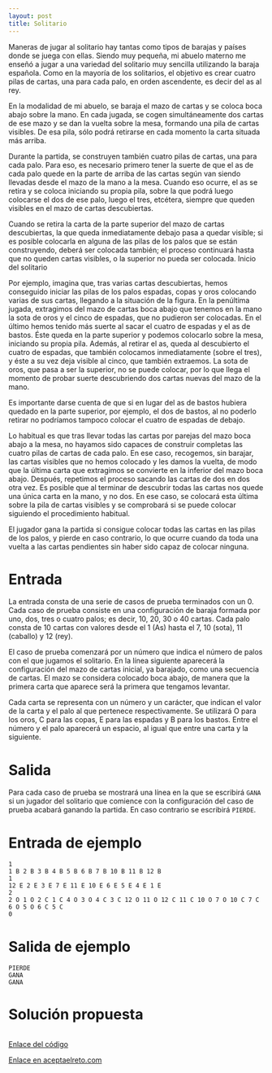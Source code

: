 ```yaml
---
layout: post
title: Solitario
---
```


 Maneras de jugar al solitario hay tantas como tipos de barajas y países donde se juega con ellas. Siendo muy pequeña, mi abuelo materno me enseñó a jugar a una variedad del solitario muy sencilla utilizando la baraja española. Como en la mayoría de los solitarios, el objetivo es crear cuatro pilas de cartas, una para cada palo, en orden ascendente, es decir del as al rey.

En la modalidad de mi abuelo, se baraja el mazo de cartas y se coloca boca abajo sobre la mano. En cada jugada, se cogen simultáneamente dos cartas de ese mazo y se dan la vuelta sobre la mesa, formando una pila de cartas visibles. De esa pila, sólo podrá retirarse en cada momento la carta situada más arriba.

Durante la partida, se construyen también cuatro pilas de cartas, una para cada palo. Para eso, es necesario primero tener la suerte de que el as de cada palo quede en la parte de arriba de las cartas según van siendo llevadas desde el mazo de la mano a la mesa. Cuando eso ocurre, el as se retira y se coloca iniciando su propia pila, sobre la que podrá luego colocarse el dos de ese palo, luego el tres, etcétera, siempre que queden visibles en el mazo de cartas descubiertas.

Cuando se retira la carta de la parte superior del mazo de cartas descubiertas, la que queda inmediatamente debajo pasa a quedar visible; si es posible colocarla en alguna de las pilas de los palos que se están construyendo, deberá ser colocada también; el proceso continuará hasta que no queden cartas visibles, o la superior no pueda ser colocada.
Inicio del solitario

Por ejemplo, imagina que, tras varias cartas descubiertas, hemos conseguido iniciar las pilas de los palos espadas, copas y oros colocando varias de sus cartas, llegando a la situación de la figura. En la penúltima jugada, extragimos del mazo de cartas boca abajo que tenemos en la mano la sota de oros y el cinco de espadas, que no pudieron ser colocadas. En el último hemos tenido más suerte al sacar el cuatro de espadas y el as de bastos. Éste queda en la parte superior y podemos colocarlo sobre la mesa, iniciando su propia pila. Además, al retirar el as, queda al descubierto el cuatro de espadas, que también colocamos inmediatamente (sobre el tres), y éste a su vez deja visible al cinco, que también extraemos. La sota de oros, que pasa a ser la superior, no se puede colocar, por lo que llega el momento de probar suerte descubriendo dos cartas nuevas del mazo de la mano.

Es importante darse cuenta de que si en lugar del as de bastos hubiera quedado en la parte superior, por ejemplo, el dos de bastos, al no poderlo retirar no podríamos tampoco colocar el cuatro de espadas de debajo.

Lo habitual es que tras llevar todas las cartas por parejas del mazo boca abajo a la mesa, no hayamos sido capaces de construir completas las cuatro pilas de cartas de cada palo. En ese caso, recogemos, sin barajar, las cartas visibles que no hemos colocado y les damos la vuelta, de modo que la última carta que extragimos se convierte en la inferior del mazo boca abajo. Después, repetimos el proceso sacando las cartas de dos en dos otra vez. Es posible que al terminar de descubrir todas las cartas nos quede una única carta en la mano, y no dos. En ese caso, se colocará esta última sobre la pila de cartas visibles y se comprobará si se puede colocar siguiendo el procedimiento habitual.

El jugador gana la partida si consigue colocar todas las cartas en las pilas de los palos, y pierde en caso contrario, lo que ocurre cuando da toda una vuelta a las cartas pendientes sin haber sido capaz de colocar ninguna. 

# Entrada

La entrada consta de una serie de casos de prueba terminados con un 0. Cada caso de prueba consiste en una configuración de baraja formada por uno, dos, tres o cuatro palos; es decir, 10, 20, 30 o 40 cartas. Cada palo consta de 10 cartas con valores desde el 1 (As) hasta el 7, 10 (sota), 11 (caballo) y 12 (rey).

El caso de prueba comenzará por un número que indica el número de palos con el que jugamos el solitario. En la línea siguiente aparecerá la configuración del mazo de cartas inicial, ya barajado, como una secuencia de cartas. El mazo se considera colocado boca abajo, de manera que la primera carta que aparece será la primera que tengamos levantar.

Cada carta se representa con un número y un carácter, que indican el valor de la carta y el palo al que pertenece respectivamente. Se utilizará O para los oros, C para las copas, E para las espadas y B para los bastos. Entre el número y el palo aparecerá un espacio, al igual que entre una carta y la siguiente.


# Salida

Para cada caso de prueba se mostrará una línea en la que se escribirá `GANA` si un jugador del solitario que comience con la configuración del caso de prueba acabará ganando la partida. En caso contrario se escribirá `PIERDE`.

# Entrada de ejemplo

```
1 
1 B 2 B 3 B 4 B 5 B 6 B 7 B 10 B 11 B 12 B
1 
12 E 2 E 3 E 7 E 11 E 10 E 6 E 5 E 4 E 1 E
2
2 O 1 O 2 C 1 C 4 O 3 O 4 C 3 C 12 O 11 O 12 C 11 C 10 O 7 O 10 C 7 C 6 O 5 O 6 C 5 C
0 
```

# Salida de ejemplo

```
PIERDE
GANA
GANA
```
# Solución propuesta

``` python

```

[Enlace del código](https://github.com/israelem/aceptaelreto/blob/master/codes/2018-05-21-solitario.py)

[Enlace en aceptaelreto.com](https://www.aceptaelreto.com/problem/statement.php?id=187)
